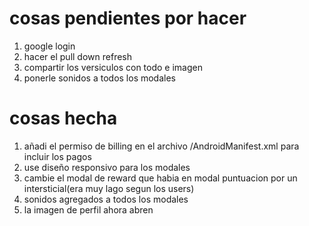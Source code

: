 
# cosas pendientes por hacer 

1. google login
2. hacer el pull down refresh
4. compartir los versiculos con todo e imagen
5. ponerle sonidos a todos los modales 


# cosas hecha 

1. añadi el permiso de billing en el archivo /AndroidManifest.xml para incluir los pagos
2. use diseño responsivo para los modales 
3. cambie el modal de reward que habia en modal puntuacion por un intersticial(era muy lago segun los users)
4. sonidos agregados a todos los modales
5. la imagen de perfil ahora abren